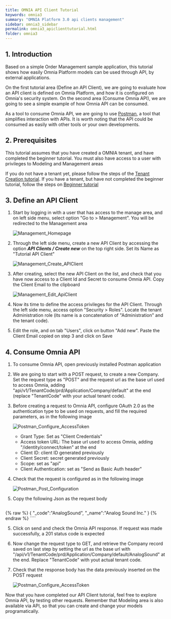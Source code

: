```yaml
---
title: OMNIA API Client Tutorial
keywords: omnia3
summary: "OMNIA Platform 3.0 api clients management"
sidebar: omnia3_sidebar
permalink: omnia3_apiclienttutorial.html
folder: omnia3
---
```


## 1. Introduction

Based on a simple Order Management sample application, this tutorial shows how easily Omnia Platform models can be used through API, by external applications.

On the first tutorial area (Define an API Client), we are going to evaluate how an API client is defined on Omnia Platform, and how it is configured on Omnia's security system. On the second area (Consume Omnia API), we are going to see a simple example of how Omnia API can be consumed.

As a tool to consume Omnia API, we are going to use [Postman](https://www.getpostman.com/), a tool that simplifies interaction with APIs. It is worth noting that the API could be consumed as easily with other tools or your own developments.


## 2. Prerequisites

This tutorial assumes that you have created a OMNIA tenant, and have completed the beginner tutorial. You must also have access to a user with privileges to Modeling and Management areas

If you do not have a tenant yet, please follow the steps of the [Tenant Creation tutorial](http://docs.numbersbelieve.com/omnia3_tenantcreation.html). If you have a tenant, but have not completed the beginner tutorial, follow the steps on [Beginner tutorial](http://docs.numbersbelieve.com/omnia3_beginnertutorial.html)


## 3. Define an API Client

1. Start by logging in with a user that has access to the manage area, and on left side menu, select option  "Go to > Management". You will be redirected to the Management area

    ![Management_Homepage](https://github.com/numbersbelieve/omnia3/raw/master/docs/tutorialPics/modelingTutorial/Manage-Homepage.PNG)

2. Through the left side menu, create a new API Client by accessing the option ***API Clients / Create new*** on the top right side. Set its Name as "Tutorial API Client"

    ![Management_Create_APIClient](https://raw.githubusercontent.com/numbersbelieve/omnia3/master/docs/tutorialPics/modelingTutorial/Manage-Create-APIClient.PNG)
    
3. After creating, select the new API Client on the list, and check that you have now access to a Client Id and Secret to consume Omnia API. Copy the Client Email to the clipboard

    ![Management_Edit_ApiClient](https://raw.githubusercontent.com/numbersbelieve/omnia3/master/docs/tutorialPics/modelingTutorial/Manage-Edit-APIClient.PNG)

4. Now its time to define the access privileges for the API Client. Through the left side menu, access option "Security > Roles". Locate the tenant Administration role (its name is a concatenation of "Administration" and the tenant code).

5. Edit the role, and on tab "Users", click on button "Add new". Paste the Client Email copied on step 3 and click on Save

## 4. Consume Omnia API 

1. To consume Omnia API, open previously installed Postman application

3. We are going to start with a POST request, to create a new Company. Set the request type as "POST" and the request url as the base url used to access Omnia, adding "api/v1/TenantCode/prd/Application/Company/default" at the end (replace "TenantCode" with your actual tenant code).

2. Before creating a request to Omnia API, configure OAuth 2.0 as the authentication type to be used on requests, and fill the required parameters, as in the following image

    ![Postman_Configure_AccessToken](https://raw.githubusercontent.com/numbersbelieve/omnia3/master/docs/tutorialPics/modelingTutorial/Postman-Configure-AccessToken.PNG)

    * Grant Type: Set as "Client Credentials"
    * Access token URL: The base url used to access Omnia, adding "/identity/connect/token" at the end
    * Client ID: client ID generated previously
    * Client Secret: secret generated previously
    * Scope: set as "api"
    * Client Authentication: set as "Send as Basic Auth header"

4. Check that the request is configured as in the following image

    ![Postman_Post_Configuration](https://raw.githubusercontent.com/numbersbelieve/omnia3/master/docs/tutorialPics/modelingTutorial/Postman-Post-Config.PNG)

4. Copy the following Json as the request body

    ````
{% raw %}
    {
        "_code":"AnalogSound",
        "_name":"Analog Sound Inc."
    }
{% endraw %}
    ````

5. Click on send and check the Omnia API response. If request was made successfully, a 201 status code is expected

6. Now change the request type to GET, and retrieve the Company record saved on last step by setting the url as the base url with "/api/v1/TenantCode/prd/Application/Company/default/AnalogSound" at the end. Replace "TenantCode" with yout actual tenant code.

7. Check that the response body has the data previously inserted on the POST request

    ![Postman_Configure_AccessToken](https://raw.githubusercontent.com/numbersbelieve/omnia3/master/docs/tutorialPics/modelingTutorial/Postman-Get-Request.PNG)

Now that you have completed our API Client tutorial, feel free to explore Omnia API, by testing other requests. Remember that Modeling area is also available via API, so that you can create and change your models programatically.
